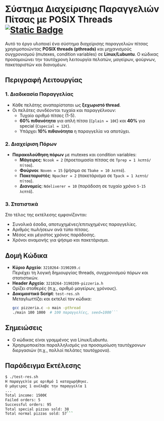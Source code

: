 # Σύστημα Διαχείρισης Παραγγελιών Πίτσας με POSIX Threads [![Static Badge](https://img.shields.io/badge/English-orange)](README.en.md)

Αυτό το έργο υλοποιεί ένα σύστημα διαχείρισης παραγγελιών πίτσας χρησιμοποιώντας **POSIX threads (pthreads)** και μηχανισμούς συγχρονισμού (mutexes, condition variables) σε **Linux/Lubuntu**. Ο κώδικας προσομοιώνει την ταυτόχρονη λειτουργία πελατών, μαγείρων, φούρνων, πακεταριστών και διανομέων.

## Περιγραφή Λειτουργίας

### 1. Διαδικασία Παραγγελίας
- Κάθε πελάτης αναπαρίσταται ως **ξεχωριστό thread**.
- Οι πελάτες συνδέονται τυχαία και παραγγέλνουν:
  - Τυχαίο αριθμό πίτσες (1-5).
  - **60% πιθανότητα** για απλή πίτσα (`Cplain = 10€`) και **40%** για special (`Cspecial = 12€`).
  - Υπάρχει **10% πιθανότητα** η παραγγελία να αποτύχει.

### 2. Διαχείριση Πόρων
- **Παρακολούθηση πόρων** με mutexes και condition variables:
  - **Μάγειρες**: `Ncook = 2` (προετοιμασία πίτσας σε `Tprep = 1 λεπτό/πίτσα`).
  - **Φούρνοι**: `Noven = 15` (ψήσιμο σε `Tbake = 10 λεπτά`).
  - **Πακεταριστές**: `Npacker = 2` (πακετάρισμα σε `Tpack = 1 λεπτό/πίτσα`).
  - **Διανομείς**: `Ndeliverer = 10` (παράδοση σε τυχαίο χρόνο `5-15 λεπτά`).

### 3. Στατιστικά
Στο τέλος της εκτέλεσης εμφανίζονται:
- Συνολικά έσοδα, αποτυχημένες/επιτυχημένες παραγγελίες.
- Αριθμός πωλήσεων ανά τύπο πίτσας.
- Μέσος και μέγιστος χρόνος παράδοσης.
- Χρόνοι αναμονής για ψήσιμο και πακετάρισμα.

## Δομή Κώδικα
- **Κύριο Αρχείο**: `3210264-3190209.c`  
  Περιέχει τη λογική δημιουργίας threads, συγχρονισμού πόρων και στατιστικών.
- **Header Αρχείο**: `3210264-3190209-pizzeria.h`  
  Ορίζει σταθερές (π.χ., αριθμό μαγείρων, χρόνους).
- **Δοκιμαστικό Script**: `test-res.sh`  
  Μεταγλωττίζει και εκτελεί τον κώδικα:
  ```bash
  gcc pizzeria.c -o main -pthread
  ./main 100 1000  # 100 παραγγελίες, seed=1000```
  
 ## Σημειώσεις
- Ο κώδικας είναι γραμμένος για Linux/Lubuntu.
- Χρησιμοποιείται παραλληλισμός για προσομοίωση ταυτόχρονων διεργασιών (π.χ., πολλοί πελάτες ταυτόχρονα).

## Παράδειγμα Εκτέλεσης
```bash
$ ./test-res.sh
Η παραγγελία με αριθμό 1 καταχωρήθηκε.
Ο μάγειρας 1 ανέλαβε την παραγγελία 1
...
Total income: 1500€
Failed orders: 5
Successful orders: 95
Total special pizzas sold: 38
Total normal pizzas sold: 57```

